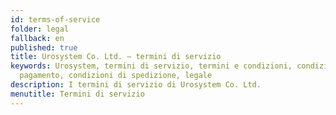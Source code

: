 ```yaml
---
id: terms-of-service
folder: legal
fallback: en
published: true
title: Urosystem Co. Ltd. – termini di servizio
keywords: Urosystem, termini di servizio, termini e condizioni, condizioni di
  pagamento, condizioni di spedizione, legale
description: I termini di servizio di Urosystem Co. Ltd.
menutitle: Termini di servizio
---
```

